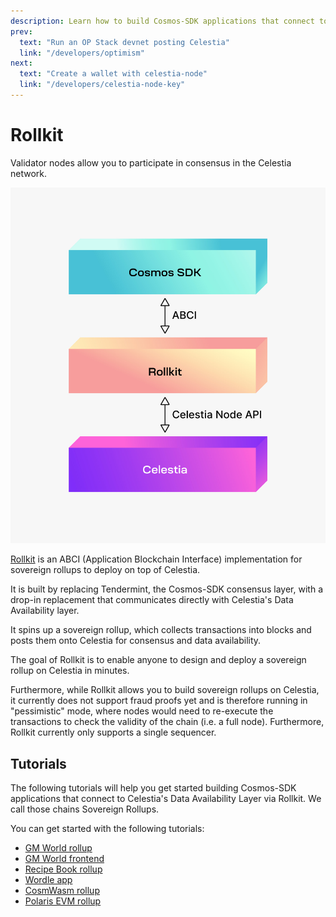 ```yaml
---
description: Learn how to build Cosmos-SDK applications that connect to Celestia's Data Availability Layer via Rollkit.
prev:
  text: "Run an OP Stack devnet posting Celestia"
  link: "/developers/optimism"
next:
  text: "Create a wallet with celestia-node"
  link: "/developers/celestia-node-key"
---
```


# Rollkit

Validator nodes allow you to participate in consensus in the Celestia network.

![rollkit](/img/rollkit.png)

[Rollkit](https://rollkit.dev) is an ABCI
(Application Blockchain Interface) implementation for sovereign
rollups to deploy on top of Celestia.

It is built by replacing Tendermint, the Cosmos-SDK
consensus layer, with a drop-in replacement that
communicates directly with Celestia's Data Availability layer.

It spins up a sovereign rollup, which collects transactions into blocks and
posts them onto Celestia for consensus and data availability.

The goal of Rollkit is to enable anyone to design and
deploy a sovereign rollup on Celestia in minutes.

Furthermore, while Rollkit allows you to build sovereign rollups
on Celestia, it currently does not support fraud proofs yet and is
therefore running in "pessimistic" mode, where nodes would need to
re-execute the transactions to check the validity of the chain
(i.e. a full node). Furthermore, Rollkit currently only supports
a single sequencer.

## Tutorials

The following tutorials will help you get started building
Cosmos-SDK applications that connect to Celestia's Data Availability
Layer via Rollkit. We call those chains Sovereign Rollups.

You can get started with the following tutorials:

- [GM World rollup](https://rollkit.dev/tutorials/gm-world)
- [GM World frontend](https://rollkit.dev/tutorials/gm-world-frontend)
- [Recipe Book rollup](https://rollkit.dev/tutorials/recipe-book)
- [Wordle app](https://rollkit.dev/tutorials/wordle)
- [CosmWasm rollup](https://rollkit.dev/tutorials/cosmwasm)
- [Polaris EVM rollup](https://rollkit.dev/tutorials/polaris-evm)
